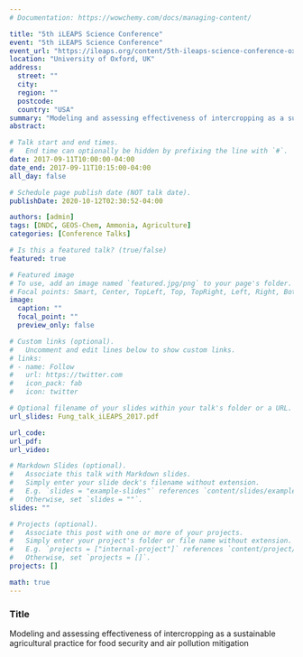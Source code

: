 ```yaml
---
# Documentation: https://wowchemy.com/docs/managing-content/

title: "5th iLEAPS Science Conference"
event: "5th iLEAPS Science Conference"
event_url: "https://ileaps.org/content/5th-ileaps-science-conference-oxford-uk-september-2017#A2"
location: "University of Oxford, UK"
address:
  street: ""
  city:
  region: ""
  postcode:
  country: "USA"
summary: "Modeling and assessing effectiveness of intercropping as a sustainable agricultural practice for food security and air pollution mitigation"
abstract:

# Talk start and end times.
#   End time can optionally be hidden by prefixing the line with `#`.
date: 2017-09-11T10:00:00-04:00
date_end: 2017-09-11T10:15:00-04:00
all_day: false

# Schedule page publish date (NOT talk date).
publishDate: 2020-10-12T02:30:52-04:00

authors: [admin]
tags: [DNDC, GEOS-Chem, Ammonia, Agriculture]
categories: [Conference Talks]

# Is this a featured talk? (true/false)
featured: true

# Featured image
# To use, add an image named `featured.jpg/png` to your page's folder.
# Focal points: Smart, Center, TopLeft, Top, TopRight, Left, Right, BottomLeft, Bottom, BottomRight.
image:
  caption: ""
  focal_point: ""
  preview_only: false

# Custom links (optional).
#   Uncomment and edit lines below to show custom links.
# links:
# - name: Follow
#   url: https://twitter.com
#   icon_pack: fab
#   icon: twitter

# Optional filename of your slides within your talk's folder or a URL.
url_slides: Fung_talk_iLEAPS_2017.pdf

url_code:
url_pdf:
url_video:

# Markdown Slides (optional).
#   Associate this talk with Markdown slides.
#   Simply enter your slide deck's filename without extension.
#   E.g. `slides = "example-slides"` references `content/slides/example-slides.md`.
#   Otherwise, set `slides = ""`.
slides: ""

# Projects (optional).
#   Associate this post with one or more of your projects.
#   Simply enter your project's folder or file name without extension.
#   E.g. `projects = ["internal-project"]` references `content/project/deep-learning/index.md`.
#   Otherwise, set `projects = []`.
projects: []

math: true
---
```


### Title

Modeling and assessing effectiveness of intercropping as a sustainable agricultural practice for food security and air pollution mitigation
